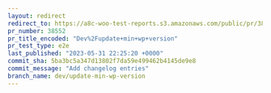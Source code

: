 ```yaml
---
layout: redirect
redirect_to: https://a8c-woo-test-reports.s3.amazonaws.com/public/pr/38552/e2e/index.html
pr_number: 38552
pr_title_encoded: "Dev%2Fupdate+min+wp+version"
pr_test_type: e2e
last_published: "2023-05-31 22:25:20 +0000"
commit_sha: 5ba3bc5a347d13802f7da59e499462b4145de9e8
commit_message: "Add changelog entries"
branch_name: dev/update-min-wp-version
---
```

